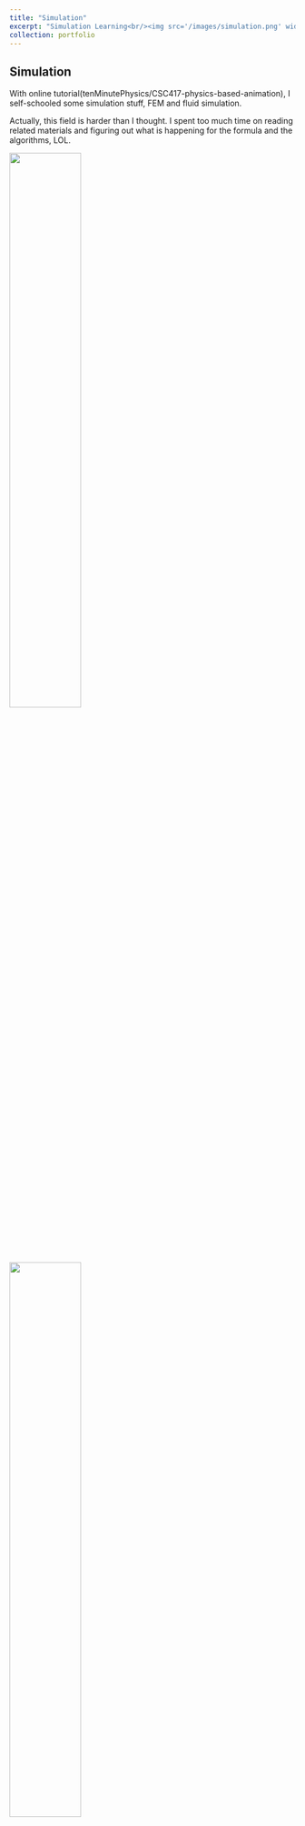 ```yaml
---
title: "Simulation"
excerpt: "Simulation Learning<br/><img src='/images/simulation.png' width='40%'>"
collection: portfolio
---
```


## Simulation

With online tutorial(tenMinutePhysics/CSC417-physics-based-animation), I self-schooled some simulation stuff, FEM and fluid simulation.

Actually, this field is harder than I thought. I spent too much time on reading related materials and figuring out what is happening for the formula and the algorithms, LOL.

<img decoding="async" src="/images/simulation.png" width="50%">

<img decoding="async" src="/images/simulation1.png" width="50%">
